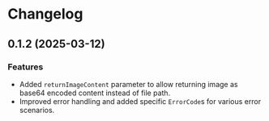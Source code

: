 # Changelog

## 0.1.2 (2025-03-12)

### Features

*   Added `returnImageContent` parameter to allow returning image as base64 encoded content instead of file path.
*   Improved error handling and added specific `ErrorCode`s for various error scenarios.
